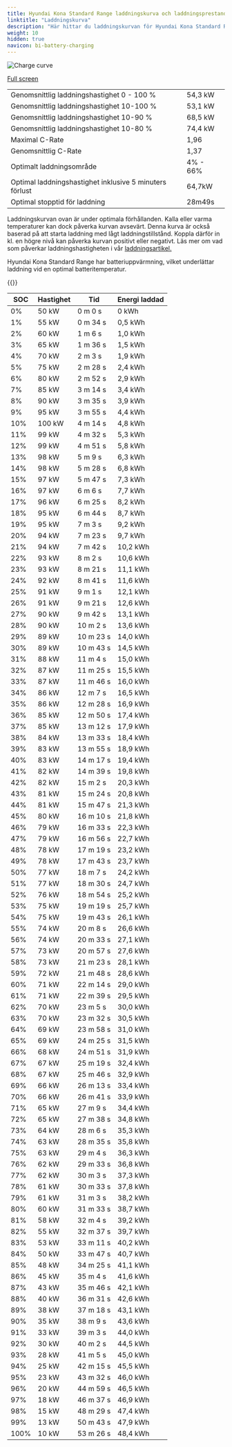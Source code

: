 ```yaml
---
title: Hyundai Kona Standard Range laddningskurva och laddningsprestanda
linktitle: "Laddningskurva"
description: "Här hittar du laddningskurvan för Hyundai Kona Standard Range."
weight: 10
hidden: true
navicon: bi-battery-charging
---
```

<!-- markdownlint-disable MD033 -->
<img src="../chargingcurve.svg" alt="Charge curve" class="img-fluid">

[Full screen](../chargingcurve.svg)


<table class="table table-striped">
<tbody>
<tr>
<td>Genomsnittlig laddningshastighet 0 - 100 %</td><td>54,3 kW</td>
</tr>
<tr>
<td>Genomsnittlig laddningshastighet 10-100 %</td><td>53,1 kW</td>
</tr>
<tr>
<td>Genomsnittlig laddningshastighet 10-90 %</td><td>68,5 kW</td>
</tr>
<tr>
<td>Genomsnittlig laddningshastighet 10-80 %</td><td>74,4 kW</td>
</tr>
<tr>
<td>Maximal C-Rate</td><td>1,96</td>
</tr>
<tr>
<td>Genomsnittlig C-Rate</td><td>1,37</td>
</tr>
<tr>
<td>Optimalt laddningsområde</td><td>4% - 66%</td>
</tr>
<tr>
<td>Optimal laddningshastighet inklusive 5 minuters förlust</td><td>64,7kW</td>
</tr>
<tr>
<td>Optimal stopptid för laddning</td><td>28m49s</td>
</tr>
</tbody>
</table>


Laddningskurvan ovan är under optimala förhållanden. Kalla eller varma temperaturer kan dock påverka kurvan avsevärt. Denna kurva är också baserad på att starta laddning med lågt laddningstillstånd. Koppla därför in kl. en högre nivå kan påverka kurvan positivt eller negativt. Läs mer om vad som påverkar laddningshastigheten i vår [laddningsartikel.](../../../../../technology/battery/charging/) 


Hyundai Kona Standard Range har batteriuppvärmning, vilket underlättar laddning vid en optimal batteritemperatur.


{{<evkxdisplayaddarticle />}}
<table class="table table-striped">
<thead>
<tr><th>SOC</th><th>Hastighet</th><th>Tid</th><th>Energi laddad</th></tr>
</thead>
<tbody>
<tr>
<td>0%</td><td>50 kW</td><td> 0 m 0 s </td><td>0 kWh </td>
</tr>
<tr>
<td>1%</td><td>55 kW</td><td> 0 m 34 s </td><td>0,5 kWh </td>
</tr>
<tr>
<td>2%</td><td>60 kW</td><td> 1 m 6 s </td><td>1,0 kWh </td>
</tr>
<tr>
<td>3%</td><td>65 kW</td><td> 1 m 36 s </td><td>1,5 kWh </td>
</tr>
<tr>
<td>4%</td><td>70 kW</td><td> 2 m 3 s </td><td>1,9 kWh </td>
</tr>
<tr>
<td>5%</td><td>75 kW</td><td> 2 m 28 s </td><td>2,4 kWh </td>
</tr>
<tr>
<td>6%</td><td>80 kW</td><td> 2 m 52 s </td><td>2,9 kWh </td>
</tr>
<tr>
<td>7%</td><td>85 kW</td><td> 3 m 14 s </td><td>3,4 kWh </td>
</tr>
<tr>
<td>8%</td><td>90 kW</td><td> 3 m 35 s </td><td>3,9 kWh </td>
</tr>
<tr>
<td>9%</td><td>95 kW</td><td> 3 m 55 s </td><td>4,4 kWh </td>
</tr>
<tr>
<td>10%</td><td>100 kW</td><td> 4 m 14 s </td><td>4,8 kWh </td>
</tr>
<tr>
<td>11%</td><td>99 kW</td><td> 4 m 32 s </td><td>5,3 kWh </td>
</tr>
<tr>
<td>12%</td><td>99 kW</td><td> 4 m 51 s </td><td>5,8 kWh </td>
</tr>
<tr>
<td>13%</td><td>98 kW</td><td> 5 m 9 s </td><td>6,3 kWh </td>
</tr>
<tr>
<td>14%</td><td>98 kW</td><td> 5 m 28 s </td><td>6,8 kWh </td>
</tr>
<tr>
<td>15%</td><td>97 kW</td><td> 5 m 47 s </td><td>7,3 kWh </td>
</tr>
<tr>
<td>16%</td><td>97 kW</td><td> 6 m 6 s </td><td>7,7 kWh </td>
</tr>
<tr>
<td>17%</td><td>96 kW</td><td> 6 m 25 s </td><td>8,2 kWh </td>
</tr>
<tr>
<td>18%</td><td>95 kW</td><td> 6 m 44 s </td><td>8,7 kWh </td>
</tr>
<tr>
<td>19%</td><td>95 kW</td><td> 7 m 3 s </td><td>9,2 kWh </td>
</tr>
<tr>
<td>20%</td><td>94 kW</td><td> 7 m 23 s </td><td>9,7 kWh </td>
</tr>
<tr>
<td>21%</td><td>94 kW</td><td> 7 m 42 s </td><td>10,2 kWh </td>
</tr>
<tr>
<td>22%</td><td>93 kW</td><td> 8 m 2 s </td><td>10,6 kWh </td>
</tr>
<tr>
<td>23%</td><td>93 kW</td><td> 8 m 21 s </td><td>11,1 kWh </td>
</tr>
<tr>
<td>24%</td><td>92 kW</td><td> 8 m 41 s </td><td>11,6 kWh </td>
</tr>
<tr>
<td>25%</td><td>91 kW</td><td> 9 m 1 s </td><td>12,1 kWh </td>
</tr>
<tr>
<td>26%</td><td>91 kW</td><td> 9 m 21 s </td><td>12,6 kWh </td>
</tr>
<tr>
<td>27%</td><td>90 kW</td><td> 9 m 42 s </td><td>13,1 kWh </td>
</tr>
<tr>
<td>28%</td><td>90 kW</td><td> 10 m 2 s </td><td>13,6 kWh </td>
</tr>
<tr>
<td>29%</td><td>89 kW</td><td> 10 m 23 s </td><td>14,0 kWh </td>
</tr>
<tr>
<td>30%</td><td>89 kW</td><td> 10 m 43 s </td><td>14,5 kWh </td>
</tr>
<tr>
<td>31%</td><td>88 kW</td><td> 11 m 4 s </td><td>15,0 kWh </td>
</tr>
<tr>
<td>32%</td><td>87 kW</td><td> 11 m 25 s </td><td>15,5 kWh </td>
</tr>
<tr>
<td>33%</td><td>87 kW</td><td> 11 m 46 s </td><td>16,0 kWh </td>
</tr>
<tr>
<td>34%</td><td>86 kW</td><td> 12 m 7 s </td><td>16,5 kWh </td>
</tr>
<tr>
<td>35%</td><td>86 kW</td><td> 12 m 28 s </td><td>16,9 kWh </td>
</tr>
<tr>
<td>36%</td><td>85 kW</td><td> 12 m 50 s </td><td>17,4 kWh </td>
</tr>
<tr>
<td>37%</td><td>85 kW</td><td> 13 m 12 s </td><td>17,9 kWh </td>
</tr>
<tr>
<td>38%</td><td>84 kW</td><td> 13 m 33 s </td><td>18,4 kWh </td>
</tr>
<tr>
<td>39%</td><td>83 kW</td><td> 13 m 55 s </td><td>18,9 kWh </td>
</tr>
<tr>
<td>40%</td><td>83 kW</td><td> 14 m 17 s </td><td>19,4 kWh </td>
</tr>
<tr>
<td>41%</td><td>82 kW</td><td> 14 m 39 s </td><td>19,8 kWh </td>
</tr>
<tr>
<td>42%</td><td>82 kW</td><td> 15 m 2 s </td><td>20,3 kWh </td>
</tr>
<tr>
<td>43%</td><td>81 kW</td><td> 15 m 24 s </td><td>20,8 kWh </td>
</tr>
<tr>
<td>44%</td><td>81 kW</td><td> 15 m 47 s </td><td>21,3 kWh </td>
</tr>
<tr>
<td>45%</td><td>80 kW</td><td> 16 m 10 s </td><td>21,8 kWh </td>
</tr>
<tr>
<td>46%</td><td>79 kW</td><td> 16 m 33 s </td><td>22,3 kWh </td>
</tr>
<tr>
<td>47%</td><td>79 kW</td><td> 16 m 56 s </td><td>22,7 kWh </td>
</tr>
<tr>
<td>48%</td><td>78 kW</td><td> 17 m 19 s </td><td>23,2 kWh </td>
</tr>
<tr>
<td>49%</td><td>78 kW</td><td> 17 m 43 s </td><td>23,7 kWh </td>
</tr>
<tr>
<td>50%</td><td>77 kW</td><td> 18 m 7 s </td><td>24,2 kWh </td>
</tr>
<tr>
<td>51%</td><td>77 kW</td><td> 18 m 30 s </td><td>24,7 kWh </td>
</tr>
<tr>
<td>52%</td><td>76 kW</td><td> 18 m 54 s </td><td>25,2 kWh </td>
</tr>
<tr>
<td>53%</td><td>75 kW</td><td> 19 m 19 s </td><td>25,7 kWh </td>
</tr>
<tr>
<td>54%</td><td>75 kW</td><td> 19 m 43 s </td><td>26,1 kWh </td>
</tr>
<tr>
<td>55%</td><td>74 kW</td><td> 20 m 8 s </td><td>26,6 kWh </td>
</tr>
<tr>
<td>56%</td><td>74 kW</td><td> 20 m 33 s </td><td>27,1 kWh </td>
</tr>
<tr>
<td>57%</td><td>73 kW</td><td> 20 m 57 s </td><td>27,6 kWh </td>
</tr>
<tr>
<td>58%</td><td>73 kW</td><td> 21 m 23 s </td><td>28,1 kWh </td>
</tr>
<tr>
<td>59%</td><td>72 kW</td><td> 21 m 48 s </td><td>28,6 kWh </td>
</tr>
<tr>
<td>60%</td><td>71 kW</td><td> 22 m 14 s </td><td>29,0 kWh </td>
</tr>
<tr>
<td>61%</td><td>71 kW</td><td> 22 m 39 s </td><td>29,5 kWh </td>
</tr>
<tr>
<td>62%</td><td>70 kW</td><td> 23 m 5 s </td><td>30,0 kWh </td>
</tr>
<tr>
<td>63%</td><td>70 kW</td><td> 23 m 32 s </td><td>30,5 kWh </td>
</tr>
<tr>
<td>64%</td><td>69 kW</td><td> 23 m 58 s </td><td>31,0 kWh </td>
</tr>
<tr>
<td>65%</td><td>69 kW</td><td> 24 m 25 s </td><td>31,5 kWh </td>
</tr>
<tr>
<td>66%</td><td>68 kW</td><td> 24 m 51 s </td><td>31,9 kWh </td>
</tr>
<tr>
<td>67%</td><td>67 kW</td><td> 25 m 19 s </td><td>32,4 kWh </td>
</tr>
<tr>
<td>68%</td><td>67 kW</td><td> 25 m 46 s </td><td>32,9 kWh </td>
</tr>
<tr>
<td>69%</td><td>66 kW</td><td> 26 m 13 s </td><td>33,4 kWh </td>
</tr>
<tr>
<td>70%</td><td>66 kW</td><td> 26 m 41 s </td><td>33,9 kWh </td>
</tr>
<tr>
<td>71%</td><td>65 kW</td><td> 27 m 9 s </td><td>34,4 kWh </td>
</tr>
<tr>
<td>72%</td><td>65 kW</td><td> 27 m 38 s </td><td>34,8 kWh </td>
</tr>
<tr>
<td>73%</td><td>64 kW</td><td> 28 m 6 s </td><td>35,3 kWh </td>
</tr>
<tr>
<td>74%</td><td>63 kW</td><td> 28 m 35 s </td><td>35,8 kWh </td>
</tr>
<tr>
<td>75%</td><td>63 kW</td><td> 29 m 4 s </td><td>36,3 kWh </td>
</tr>
<tr>
<td>76%</td><td>62 kW</td><td> 29 m 33 s </td><td>36,8 kWh </td>
</tr>
<tr>
<td>77%</td><td>62 kW</td><td> 30 m 3 s </td><td>37,3 kWh </td>
</tr>
<tr>
<td>78%</td><td>61 kW</td><td> 30 m 33 s </td><td>37,8 kWh </td>
</tr>
<tr>
<td>79%</td><td>61 kW</td><td> 31 m 3 s </td><td>38,2 kWh </td>
</tr>
<tr>
<td>80%</td><td>60 kW</td><td> 31 m 33 s </td><td>38,7 kWh </td>
</tr>
<tr>
<td>81%</td><td>58 kW</td><td> 32 m 4 s </td><td>39,2 kWh </td>
</tr>
<tr>
<td>82%</td><td>55 kW</td><td> 32 m 37 s </td><td>39,7 kWh </td>
</tr>
<tr>
<td>83%</td><td>53 kW</td><td> 33 m 11 s </td><td>40,2 kWh </td>
</tr>
<tr>
<td>84%</td><td>50 kW</td><td> 33 m 47 s </td><td>40,7 kWh </td>
</tr>
<tr>
<td>85%</td><td>48 kW</td><td> 34 m 25 s </td><td>41,1 kWh </td>
</tr>
<tr>
<td>86%</td><td>45 kW</td><td> 35 m 4 s </td><td>41,6 kWh </td>
</tr>
<tr>
<td>87%</td><td>43 kW</td><td> 35 m 46 s </td><td>42,1 kWh </td>
</tr>
<tr>
<td>88%</td><td>40 kW</td><td> 36 m 31 s </td><td>42,6 kWh </td>
</tr>
<tr>
<td>89%</td><td>38 kW</td><td> 37 m 18 s </td><td>43,1 kWh </td>
</tr>
<tr>
<td>90%</td><td>35 kW</td><td> 38 m 9 s </td><td>43,6 kWh </td>
</tr>
<tr>
<td>91%</td><td>33 kW</td><td> 39 m 3 s </td><td>44,0 kWh </td>
</tr>
<tr>
<td>92%</td><td>30 kW</td><td> 40 m 2 s </td><td>44,5 kWh </td>
</tr>
<tr>
<td>93%</td><td>28 kW</td><td> 41 m 5 s </td><td>45,0 kWh </td>
</tr>
<tr>
<td>94%</td><td>25 kW</td><td> 42 m 15 s </td><td>45,5 kWh </td>
</tr>
<tr>
<td>95%</td><td>23 kW</td><td> 43 m 32 s </td><td>46,0 kWh </td>
</tr>
<tr>
<td>96%</td><td>20 kW</td><td> 44 m 59 s </td><td>46,5 kWh </td>
</tr>
<tr>
<td>97%</td><td>18 kW</td><td> 46 m 37 s </td><td>46,9 kWh </td>
</tr>
<tr>
<td>98%</td><td>15 kW</td><td> 48 m 29 s </td><td>47,4 kWh </td>
</tr>
<tr>
<td>99%</td><td>13 kW</td><td> 50 m 43 s </td><td>47,9 kWh </td>
</tr>
<tr>
<td>100%</td><td>10 kW</td><td> 53 m 26 s </td><td>48,4 kWh </td>
</tr>
</tbody>
</table>

